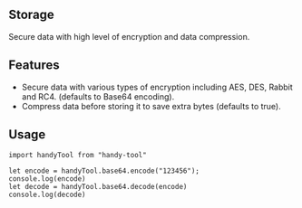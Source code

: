 ## Storage

Secure data with high level of encryption and data compression.

## Features

* Secure data with various types of encryption including AES, DES, Rabbit and RC4. (defaults to Base64 encoding).
* Compress data before storing it to save extra bytes (defaults to true).

## Usage

```shell script
import handyTool from "handy-tool"

let encode = handyTool.base64.encode("123456");
console.log(encode)
let decode = handyTool.base64.decode(encode)
console.log(decode)
``` 
